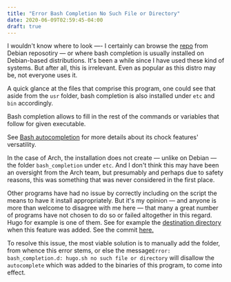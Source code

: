```yaml
---
title: "Error Bash Completion No Such File or Directory"
date: 2020-06-09T02:59:45-04:00
draft: true
---
```

I wouldn't know where to look —- I certainly can browse the <a href="https://packages.debian.org/buster/bash-completion" target="_blank">repo</a> from Debian reposotiry — or where bash completion is usually installed on Debian-based distributions. It's been a while since I have used these kind of systems. But after all, this is irrelevant. Even as popular as this distro may be,  not everyone uses it.

A quick glance at the files that comprise this program, one could see that aside from the `usr` folder, bash completion is also installed under `etc` and `bin` accordingly.

Bash completion allows to fill in the rest of the commands or variables that follow for given executable.

See <a href="https://wiki.archlinux.org/index.php/Bash#Tab_completion" target="_blank">Bash autocompletion</a> for more details about its chock features' versatility. 

In the case of Arch, the installation does not create — unlike on Debian — the folder `bash_completion` under `etc`. And I don't think this may have been an oversight from the Arch team, but presumably and perhaps due to safety reasons,  this was something that was never considered in the first place.

Other programs have had no issue by correctly including on the script the means to have it install appropriately. But it's my opinion — and anyone is more than welcome to disagree with me here — that many a great number of programs have not chosen to do so or failed altogether in this regard. Hugo for example is one of them. See for example the <a href="https://github.com/gohugoio/hugo/pull/1088" target="_blank"> destination directory</a> when this feature was added. See the commit <a href="https://github.com/gohugoio/hugo/pull/1088/commits/ccdf544f73dda2ff2dd8bf0407a77e21084c59e8" target="_blank">here.</a>

To resolve this issue, the most viable solution is to manually add the folder, from whence this error stems, or else the message`Error: bash_completion.d: hugo.sh no such file or directory` will disallow the `autocomplete` which was added to the binaries of this  program, to come into effect. 


